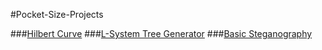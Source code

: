 #Pocket-Size-Projects

###[Hilbert Curve](https://github.com/Tada0/Pocket-Size-Projects/tree/master/Hilbert-Curve)
###[L-System Tree Generator](https://github.com/Tada0/Pocket-Size-Projects/tree/master/L-System-Tree-Generator)
###[Basic Steganography](https://github.com/Tada0/Pocket-Size-Projects/tree/master/Steganography-Example)